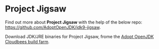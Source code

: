 # Project Jigsaw

Find out more about **Project Jigsaw** with the help of the below repo: 
https://github.com/AdoptOpenJDK/jdk9-jigsaw.

Download JDK/JRE binaries for Project Jigsaw, frome the [Adopt OpenJDK Cloudbees build farm](https://adopt-openjdk.ci.cloudbees.com/view/OpenJDK/job/project-jigsaw-openjdk-1.9-linux-x86_64/lastSuccessfulBuild/artifact/).
